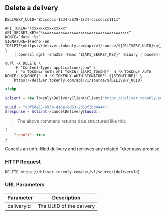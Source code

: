 ## Delete a delivery

```shell
DELIVERY_UUID="8ccccccc-1234-5678-1234-cccccccc1111"

API_TOKEN="Txxxxxxxxxxxxxxx"
API_SECRET_KEY="Kxxxxxxxxxxxxxxxxxxxxxxxxxxxxxxxxxxxxxxx"
NONCE=`date +%s`
SIGNATURE=$(echo -en "DELETE\nhttps://deliver.tokenly.com/api/v1/source/${DELIVERY_UUID}\n{}\n${API_TOKEN}\n${NONCE}" \
    | openssl dgst -sha256 -hmac "${API_SECRET_KEY}" -binary | base64)

curl -X DELETE \
    -H "Content-Type: application/json" \
    -H "X-TOKENLY-AUTH-API-TOKEN: ${API_TOKEN}" -H "X-TOKENLY-AUTH-NONCE: ${NONCE}" -H "X-TOKENLY-AUTH-SIGNATURE: ${SIGNATURE}" \
    https://deliver.tokenly.com/api/v1/source/${DELIVERY_UUID}
```

```php
<?php

$client = new Tokenly\DeliveryClient\Client('https://deliver.tokenly.com', $API_TOKEN, $API_SECRET_KEY);

$uuid = "93f5de16-693b-416e-8d63-2368f2b34a44";
$response = $client->cancelDelivery($uuid);

```

> The above command returns data structured like this:

```json
{
    "result": true
}
```

Cancels an unfulfilled delivery and removes any related Tokenpass promise. 


### HTTP Request

`DELETE https://deliver.tokenly.com/api/v1/source/{deliveryId}`


### URL Parameters

Parameter  | Description
---------  | -----------
deliveryId | The UUID of the delivery


